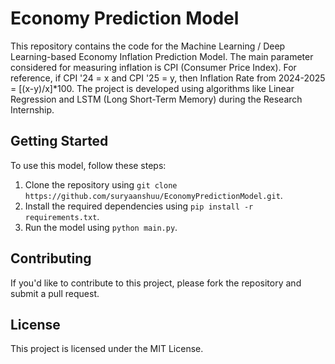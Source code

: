 # Economy Prediction Model

This repository contains the code for the Machine Learning / Deep Learning-based Economy Inflation Prediction Model. The main parameter considered for measuring inflation is CPI (Consumer Price Index).
For reference, if CPI '24 = x and CPI '25 = y, then Inflation Rate from 2024-2025 = [(x-y)/x]*100.
The project is developed using algorithms like Linear Regression and LSTM (Long Short-Term Memory) during the Research Internship.

## Getting Started

To use this model, follow these steps:

1. Clone the repository using `git clone https://github.com/suryaanshuu/EconomyPredictionModel.git`.
2. Install the required dependencies using `pip install -r requirements.txt`.
3. Run the model using `python main.py`.

## Contributing

If you'd like to contribute to this project, please fork the repository and submit a pull request.

## License

This project is licensed under the MIT License.
